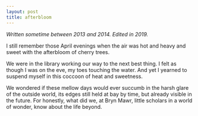```yaml
---
layout: post
title: afterbloom
---
```


_Written sometime between 2013 and 2014.
Edited in 2019._

I still remember those April evenings when the air was hot and heavy and sweet
with the afterbloom of cherry trees.

We were in the library working our way to the next best thing.
I felt as though I was on the eve, my toes touching the water.
And yet I yearned to suspend myself in this coccoon of heat and sweetness.

We wondered if these mellow days would ever succumb in the harsh glare
of the outside world, its edges still held at bay by time, but already visible
in the future. 
For honestly, what did we, at Bryn Mawr, little scholars in a world of wonder,
know about the life beyond. 
